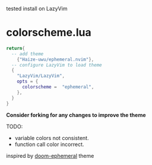 tested install on LazyVim
# colorscheme.lua
```lua
return{
  -- add theme
    {"Haize-uwu/ephemeral.nvim"},
  -- configure LazyVim to load theme
  {
    "LazyVim/LazyVim",
    opts = {
      colorscheme =  "ephemeral",
    },
  }
}
```
**Consider forking for any changes to improve the theme**

TODO:
- variable colors not consistent.
- function call color incorrect.

inspired by [doom-ephemeral](https://github.com/doomemacs/themes/blob/master/themes/doom-ephemeral-theme.el) theme
